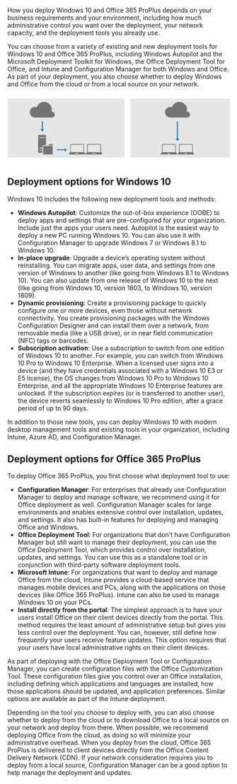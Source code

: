 How you deploy Windows 10 and Office 365 ProPlus depends on your business requirements and your environment, including how much administrative control you want over the deployment, your network capacity, and the deployment tools you already use. 

You can choose from a variety of existing and new deployment tools for Windows 10 and Office 365 ProPlus, including Windows Autopilot and the Microsoft Deployment Toolkit for Windows, the Office Deployment Tool for Office, and Intune and Configuration Manager for both Windows and Office. As part of your deployment, you also choose whether to deploy Windows and Office from the cloud or from a local source on your network. 

![Deploy from a local source or from the cloud](../media/deploy-from-local-or-cloud.png)

## Deployment options for Windows 10 

Windows 10 includes the following new deployment tools and methods:

- **Windows Autopilot**: Customize the out-of-box experience (OOBE) to deploy apps and settings that are pre-configured for your organization. Include just the apps your users need. Autopilot is the easiest way to deploy a new PC running Windows 10. You can also use it with Configuration Manager to upgrade Windows 7 or Windows 8.1 to Windows 10. 
- **In-place upgrade**: Upgrade a device’s operating system without reinstalling. You can migrate apps, user data, and settings from one version of Windows to another (like going from Windows 8.1 to Windows 10). You can also update from one release of Windows 10 to the next (like going from Windows 10, version 1803, to Windows 10, version 1809).
- **Dynamic provisioning**: Create a provisioning package to quickly configure one or more devices, even those without network connectivity. You create provisioning packages with the Windows Configuration Designer and can install them over a network, from removable media (like a USB drive), or in near field communication (NFC) tags or barcodes. 
- **Subscription activation**: Use a subscription to switch from one edition of Windows 10 to another. For example, you can switch from Windows 10 Pro to Windows 10 Enterprise. When a licensed user signs into a device (and they have credentials associated with a Windows 10 E3 or E5 license), the OS changes from Windows 10 Pro to Windows 10 Enterprise, and all the appropriate Windows 10 Enterprise features are unlocked. If the subscription expires (or is transferred to another user), the device reverts seamlessly to Windows 10 Pro edition, after a grace period of up to 90 days. 

In addition to those new tools, you can deploy Windows 10 with modern desktop management tools and existing tools in your organization, including Intune, Azure AD, and Configuration Manager. 

## Deployment options for Office 365 ProPlus 

To deploy Office 365 ProPlus, you first choose what deployment tool to use: 

- **Configuration Manager**: For enterprises that already use Configuration Manager to deploy and manage software, we recommend using it for Office deployment as well. Configuration Manager scales for large environments and  enables extensive control over installation, updates, and settings. It also has built-in features for deploying and managing Office and Windows. 
- **Office Deployment Tool**: For organizations that don't have Configuration Manager but still want to manage their deployment, you can use the Office Deployment Tool, which provides control over installation, updates, and settings. You can use this as a standalone tool or in conjunction with third-party software deployment tools. 
- **Microsoft Intune**: For organizations that want to deploy and manage Office from the cloud, Intune provides a cloud-based service that manages mobile devices and PCs, along with the applications on those devices (like Office 365 ProPlus). Intune can also be used to manage Windows 10 
on your PCs. 
- **Install directly from the portal**: The simplest approach is to have your users install Office on their client devices directly from the portal. This method requires the least amount of administrative setup but gives you less control over the deployment. You can, however, still define how frequently your users receive feature updates. This option requires that your users have local administrative rights on their client devices. 

As part of deploying with the Office Deployment Tool or Configuration Manager, you can create configuration files with the Office Customization Tool. These configuration files give you control over an Office installation, including defining which applications and languages are installed, how those applications should be updated, and application preferences. Similar options are available as part of the Intune deployment. 

Depending on the tool you choose to deploy with, you can also choose whether to deploy from the cloud or to download Office to a local source on your network and deploy from there. When possible, we recommend deploying Office from the cloud, as doing so will minimize your administrative overhead. When you deploy from the cloud, Office 365 ProPlus is delivered to client devices directly from the Office Content Delivery Network (CDN). If your network consideration requires you to deploy from a local source, Configuration Manager can be a good option to help manage the deployment and updates. 